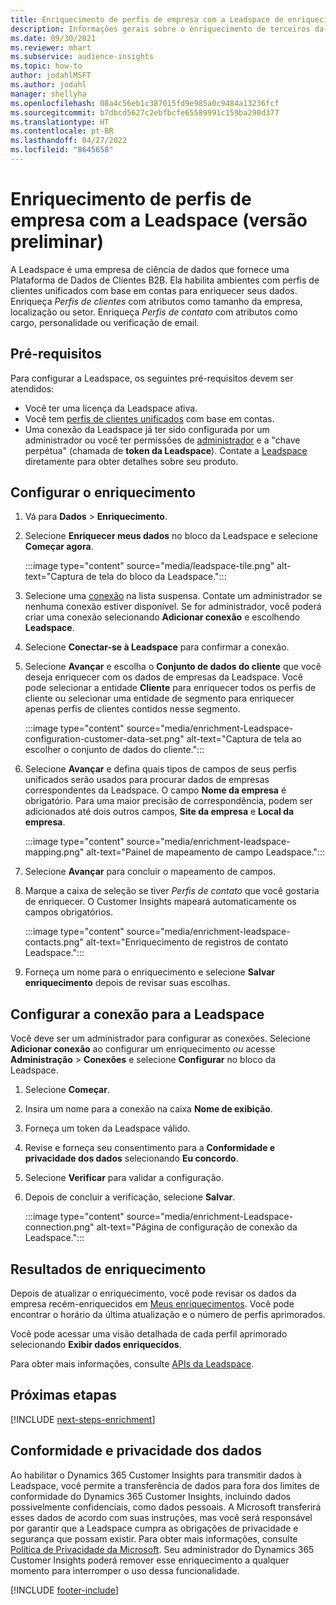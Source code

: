 ```yaml
---
title: Enriquecimento de perfis de empresa com a Leadspace de enriquecimento de terceiros
description: Informações gerais sobre o enriquecimento de terceiros da Leadspace.
ms.date: 09/30/2021
ms.reviewer: mhart
ms.subservice: audience-insights
ms.topic: how-to
author: jodahlMSFT
ms.author: jodahl
manager: shellyha
ms.openlocfilehash: 08a4c56eb1c387015fd9e985a0c9484a13236fcf
ms.sourcegitcommit: b7dbcd5627c2ebfbcfe65589991c159ba290d377
ms.translationtype: HT
ms.contentlocale: pt-BR
ms.lasthandoff: 04/27/2022
ms.locfileid: "8645658"
---
```

# <a name="enrichment-of-company-profiles-with-leadspace-preview"></a>Enriquecimento de perfis de empresa com a Leadspace (versão preliminar)

A Leadspace é uma empresa de ciência de dados que fornece uma Plataforma de Dados de Clientes B2B. Ela habilita ambientes com perfis de clientes unificados com base em contas para enriquecer seus dados. Enriqueça *Perfis de clientes* com atributos como tamanho da empresa, localização ou setor. Enriqueça *Perfis de contato* com atributos como cargo, personalidade ou verificação de email.

## <a name="prerequisites"></a>Pré-requisitos

Para configurar a Leadspace, os seguintes pré-requisitos devem ser atendidos:

- Você ter uma licença da Leadspace ativa.
- Você tem [perfis de clientes unificados](customer-profiles.md) com base em contas.
- Uma conexão da Leadspace já ter sido configurada por um administrador ou você ter permissões de [administrador](permissions.md#admin) e a "chave perpétua" (chamada de **token da Leadspace**). Contate a [Leadspace](https://www.leadspace.com/leadspace-microsoft-dynamics-365/) diretamente para obter detalhes sobre seu produto.

## <a name="configure-the-enrichment"></a>Configurar o enriquecimento

1. Vá para **Dados** > **Enriquecimento**.

1. Selecione **Enriquecer meus dados** no bloco da Leadspace e selecione **Começar agora**.

   :::image type="content" source="media/leadspace-tile.png" alt-text="Captura de tela do bloco da Leadspace.":::

1. Selecione uma [conexão](connections.md) na lista suspensa. Contate um administrador se nenhuma conexão estiver disponível. Se for administrador, você poderá criar uma conexão selecionando **Adicionar conexão** e escolhendo **Leadspace**. 

1. Selecione **Conectar-se à Leadspace** para confirmar a conexão.

1. Selecione **Avançar** e escolha o **Conjunto de dados do cliente** que você deseja enriquecer com os dados de empresas da Leadspace. Você pode selecionar a entidade **Cliente** para enriquecer todos os perfis de cliente ou selecionar uma entidade de segmento para enriquecer apenas perfis de clientes contidos nesse segmento.

    :::image type="content" source="media/enrichment-Leadspace-configuration-customer-data-set.png" alt-text="Captura de tela ao escolher o conjunto de dados do cliente.":::

1. Selecione **Avançar** e defina quais tipos de campos de seus perfis unificados serão usados para procurar dados de empresas correspondentes da Leadspace. O campo **Nome da empresa** é obrigatório. Para uma maior precisão de correspondência, podem ser adicionados até dois outros campos, **Site da empresa** e **Local da empresa**.

   :::image type="content" source="media/enrichment-leadspace-mapping.png" alt-text="Painel de mapeamento de campo Leadspace.":::

1. Selecione **Avançar** para concluir o mapeamento de campos.

1. Marque a caixa de seleção se tiver *Perfis de contato* que você gostaria de enriquecer. O Customer Insights mapeará automaticamente os campos obrigatórios.

   :::image type="content" source="media/enrichment-leadspace-contacts.png" alt-text="Enriquecimento de registros de contato Leadspace.":::
 
1. Forneça um nome para o enriquecimento e selecione **Salvar enriquecimento** depois de revisar suas escolhas.


## <a name="configure-the-connection-for-leadspace"></a>Configurar a conexão para a Leadspace 

Você deve ser um administrador para configurar as conexões. Selecione **Adicionar conexão** ao configurar um enriquecimento *ou* acesse **Administração** > **Conexões** e selecione **Configurar** no bloco da Leadspace.

1. Selecione **Começar**. 

1. Insira um nome para a conexão na caixa **Nome de exibição**.

1. Forneça um token da Leadspace válido.

1. Revise e forneça seu consentimento para a **Conformidade e privacidade dos dados** selecionando **Eu concordo**.

1. Selecione **Verificar** para validar a configuração.

1. Depois de concluir a verificação, selecione **Salvar**.
   
   :::image type="content" source="media/enrichment-Leadspace-connection.png" alt-text="Página de configuração de conexão da Leadspace.":::

## <a name="enrichment-results"></a>Resultados de enriquecimento

Depois de atualizar o enriquecimento, você pode revisar os dados da empresa recém-enriquecidos em [Meus enriquecimentos](enrichment-hub.md). Você pode encontrar o horário da última atualização e o número de perfis aprimorados.

Você pode acessar uma visão detalhada de cada perfil aprimorado selecionando **Exibir dados enriquecidos**.

Para obter mais informações, consulte [APIs da Leadspace](https://support.leadspace.com/hc/en-us/sections/201997649-API).

## <a name="next-steps"></a>Próximas etapas


[!INCLUDE [next-steps-enrichment](includes/next-steps-enrichment.md)]

## <a name="data-privacy-and-compliance"></a>Conformidade e privacidade dos dados

Ao habilitar o Dynamics 365 Customer Insights para transmitir dados à Leadspace, você permite a transferência de dados para fora dos limites de conformidade do Dynamics 365 Customer Insights, incluindo dados possivelmente confidenciais, como dados pessoais. A Microsoft transferirá esses dados de acordo com suas instruções, mas você será responsável por garantir que a Leadspace cumpra as obrigações de privacidade e segurança que possam existir. Para obter mais informações, consulte [Política de Privacidade da Microsoft](https://go.microsoft.com/fwlink/?linkid=396732).
Seu administrador do Dynamics 365 Customer Insights poderá remover esse enriquecimento a qualquer momento para interromper o uso dessa funcionalidade.


[!INCLUDE [footer-include](includes/footer-banner.md)]
